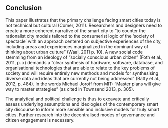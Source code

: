 ## Conclusion

This paper illustrates that the primary challenge facing smart cities today is not technical but cultural (Comer, 2011). Researchers and designers need to create a more coherent narrative of the smart city to “to counter the rationalist city models tailored to the consumerist logic of the ‘society of spectacle’ with an approach centered on subjective experiences of the city, including areas and experiences marginalized in the dominant way of thinking about urban culture” (Waal, 2011 p. 10). A new social code stemming from an ideology of “socially conscious urban citizen” (Foth et al., 2011, p. x) demands a “clear synthesis of hardware, software, database, and organisational technologies that are able to relate to the key problems of society and will require entirely new methods and models for synthesising diverse data and ideas that are currently not being addressed” (Batty et al., 2012, p. 484).  In the words Michael Joroff from MIT: “Master plans will give way to master strategies” (as cited in Townsend 2013, p. 305).

The analytical and political challenge is thus to excavate and critically assess underlying assumptions and ideologies of the contemporary smart city discourse to inform more sensible and inclusive models for truly smart cities. Further research into the decentralised modes of governance and citizen engagement is necessary.